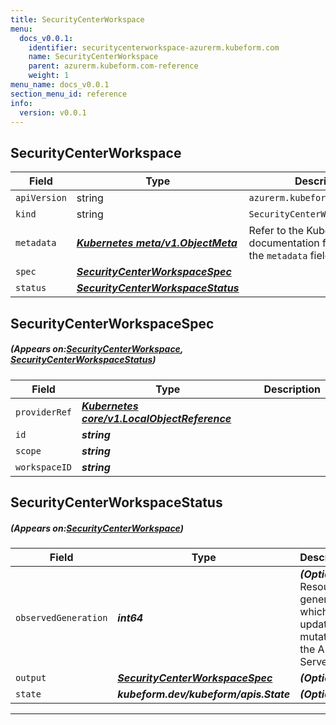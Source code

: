 ```yaml
---
title: SecurityCenterWorkspace
menu:
  docs_v0.0.1:
    identifier: securitycenterworkspace-azurerm.kubeform.com
    name: SecurityCenterWorkspace
    parent: azurerm.kubeform.com-reference
    weight: 1
menu_name: docs_v0.0.1
section_menu_id: reference
info:
  version: v0.0.1
---
```


## SecurityCenterWorkspace
| Field | Type | Description |
| ------ | ----- | ----------- |
| `apiVersion` | string | `azurerm.kubeform.com/v1alpha1` |
|    `kind` | string | `SecurityCenterWorkspace` |
| `metadata` | ***[Kubernetes meta/v1.ObjectMeta](https://kubernetes.io/docs/reference/generated/kubernetes-api/v1.13/#objectmeta-v1-meta)***|Refer to the Kubernetes API documentation for the fields of the `metadata` field.|
| `spec` | ***[SecurityCenterWorkspaceSpec](#SecurityCenterWorkspaceSpec)***||
| `status` | ***[SecurityCenterWorkspaceStatus](#SecurityCenterWorkspaceStatus)***||
## SecurityCenterWorkspaceSpec
##### (Appears on:[SecurityCenterWorkspace](#SecurityCenterWorkspace), [SecurityCenterWorkspaceStatus](#SecurityCenterWorkspaceStatus))
| Field | Type | Description |
| ------ | ----- | ----------- |
| `providerRef` | ***[Kubernetes core/v1.LocalObjectReference](https://kubernetes.io/docs/reference/generated/kubernetes-api/v1.13/#localobjectreference-v1-core)***||
| `id` | ***string***||
| `scope` | ***string***||
| `workspaceID` | ***string***||
## SecurityCenterWorkspaceStatus
##### (Appears on:[SecurityCenterWorkspace](#SecurityCenterWorkspace))
| Field | Type | Description |
| ------ | ----- | ----------- |
| `observedGeneration` | ***int64***| ***(Optional)*** Resource generation, which is updated on mutation by the API Server.|
| `output` | ***[SecurityCenterWorkspaceSpec](#SecurityCenterWorkspaceSpec)***| ***(Optional)*** |
| `state` | ***kubeform.dev/kubeform/apis.State***| ***(Optional)*** |
---
